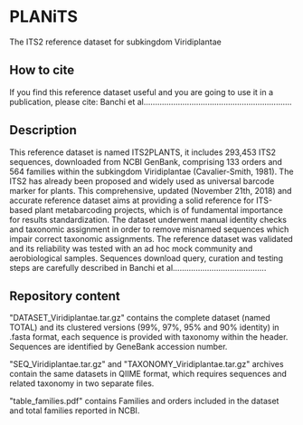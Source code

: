 # PLANiTS
The ITS2 reference dataset for subkingdom Viridiplantae

## How to cite
If you find this reference dataset useful and you are going to use it in a publication, please cite:
Banchi et al.................................................................

## Description
This reference dataset is named ITS2PLANTS, it includes 293,453 ITS2 sequences, downloaded from NCBI GenBank, comprising 133 orders and 564 families within the subkingdom Viridiplantae (Cavalier-Smith, 1981). The ITS2 has already been proposed and widely used as universal barcode marker for plants. This comprehensive, updated (November 21th, 2018) and accurate reference dataset aims at providing a solid reference for ITS-based plant metabarcoding projects, which is of fundamental importance for results standardization. 
The dataset underwent manual identity checks and taxonomic assignment in order to remove misnamed sequences which impair correct taxonomic assignments. The reference dataset was validated and its reliability was tested with an ad hoc mock community and aerobiological samples. Sequences download query, curation and testing steps are carefully described in Banchi et al......................................... 


## Repository content

"DATASET_Viridiplantae.tar.gz" contains the complete dataset (named TOTAL) and its clustered versions (99%, 97%, 95% and 90% identity) in .fasta format, each sequence is provided with taxonomy within the header. Sequences are identified by GeneBank accession number.  

"SEQ_Viridiplantae.tar.gz" and "TAXONOMY_Viridiplantae.tar.gz" archives contain the same datasets in QIIME format, which requires sequences and related taxonomy in two separate files. 

"table_families.pdf" contains Families and orders included in the dataset and total families reported in NCBI.


